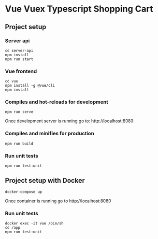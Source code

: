 # Vue Vuex Typescript Shopping Cart

## Project setup
### Server api
```
cd server-api
npm install
npm run start
```

### Vue frontend
```
cd vue
npm install -g @vue/cli
npm install
```
### Compiles and hot-reloads for development
```
npm run serve
```
Once development server is running go to: http://localhost:8080
### Compiles and minifies for production
```
npm run build
```

### Run unit tests
```
npm run test:unit
```

## Project setup with Docker
```
docker-compose up
```
Once container is running go to http://localhost:8080

### Run unit tests
```
docker exec -it vue /bin/sh
cd /app
npm run test:unit
```
